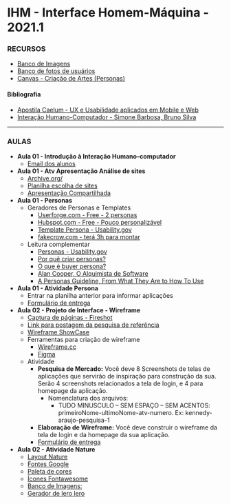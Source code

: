 # IHM - Interface Homem-Máquina - 2021.1

### RECURSOS
* [Banco de Imagens](https://unsplash.com/) 
* [Banco de fotos de usuários](https://diverseui.com/) 
* [Canvas - Criação de Artes (Personas)](https://www.canva.com/)
#### Bibliografia
* [Apostila Caelum - UX e Usabilidade aplicados em Mobile e Web](https://www.caelum.com.br/apostila/apostila-ux-usabilidade-mobile-web.pdf) 
* [Interação Humano-Computador - Simone Barbosa, Bruno Silva](https://www.google.com.br/books/edition/Intera%C3%A7%C3%A3o_Humano_Computador/qk0skwr_cewC?hl=pt-BR&gbpv=1&dq=interface+homem+m%C3%A1quina&printsec=frontcover) 

---

### AULAS
* **Aula 01 - Introdução à Interação Humano–computador**   
    <!-- * [Slides - Aula 01](https://github.com/kennedyaraujo/ifc/blob/main/ihm/slides/aula01-introducao-a-ihc.pdf) -->
    * [Email dos alunos](https://forms.gle/j43dtmoRuYwzJi9H8)
    <!-- * [Vídeo - Aula 01](https://youtu.be/AYDYyCjbJtM) <br/>
    <a href="https://youtu.be/AYDYyCjbJtM"> <img src="https://img.youtube.com/vi/AYDYyCjbJtM/maxresdefault.jpg" width="200"></a>   -->
    <!-- [![Vídeo - Aula 01](https://img.youtube.com/vi/JAkcA0eMRFg/maxresdefault.jpg)](https://youtu.be/JAkcA0eMRFg) -->
* **Aula 01 - Atv Apresentação Análise de sites**
    * [Archive.org/](https://archive.org/)
    * [Planilha escolha de sites](https://docs.google.com/spreadsheets/d/1OgGrP0Ju7KGD4bvYwrcIXcTaQWy7OWCA/edit?usp=sharing&ouid=100855511090148956984&rtpof=true&sd=true)
    * [Apresentação Compartilhada](https://docs.google.com/presentation/d/1Owkqs33aZuh5s9SuGeCqJxQ89Rl_SfZR/edit?usp=sharing&ouid=100855511090148956984&rtpof=true&sd=true)
* **Aula 01 - Personas**   
    <!-- * [Slides - Aula 02](https://github.com/kennedyaraujo/ifc/blob/main/ihm/slides/aula-02-persona.pdf)     -->
    <!-- * [Vídeo - Aula 02](https://www.youtube.com/watch?v=FbZTTTCdzHs) <br/>
    <a href="https://www.youtube.com/watch?v=FbZTTTCdzHs"> <img src="https://img.youtube.com/vi/FbZTTTCdzHs/maxresdefault.jpg" width="200"></a> -->
    * Geradores de Personas e Templates
        * [Userforge.com - Free - 2 personas](https://userforge.com/join/)
        * [Hubspot.com - Free - Pouco personalizável](https://www.hubspot.com/make-my-persona?__hstc=64741936.4449c6352ad3956dde84aa635a9cd227.1584653280224.1584657920351.1584970032936.3&__hssc=64741936.1.1584970032936&__hsfp=1079729891&_ga=2.185901545.1728181288.1619390474-1053955073.1619390474&_conv_v=vi%3A1*sc%3A1*cs%3A1619390470*fs%3A1619390470*pv%3A1*seg%3A%7B10031564.1%7D*exp%3A%7B%7D&_conv_s=si%3A1*sh%3A1619390470440-0.6961043410009764*pv%3A1)
        * [Template Persona - Usability.gov](https://www.usability.gov/how-to-and-tools/resources/templates/persona-development-discussion-guide.html)
        * [fakecrow.com - terá 3h para montar](https://fakecrow.com/free-persona-template/)
    * Leitura complementar
        * [Personas - Usability.gov](https://www.usability.gov/how-to-and-tools/methods/personas.html)
        * [Por quê criar personas?](https://brasil.uxdesign.cc/por-que-criar-personas-bc796a1ffc7e) 
        * [O que é buyer persona?](https://www.tracto.com.br/buyer-persona/)
        * [Alan Cooper, O Alquimista de Software](http://duxcoworkers.com/article/alan-cooper-o-alquimista-desoftware)
         * [A Personas Guideline, From What They Are to How To Use](https://uxdesign.cc/while-we-are-talking-about-personas-what-exactly-are-we-talking-525a645eb61a)  
* **Aula 01 - Atividade Persona**
    * Entrar na planilha anterior para informar aplicações
    * [Formulário de entrega](https://forms.gle/5mW6n6gqDXPLdojCA) 
* **Aula 02 - Projeto de Interface - Wireframe**
    * [Captura de páginas - Fireshot](https://chrome.google.com/webstore/detail/take-webpage-screenshots/mcbpblocgmgfnpjjppndjkmgjaogfceg?hl=pt-BR)
    * [Link para postagem da pesquisa de referência](https://drive.google.com/drive/folders/1txQ3kFiH2NUWFjNdG4Df2qOPZfdJl2H1?usp=sharing)
    * [Wireframe ShowCase](http://www.wireframeshowcase.com/)
    * Ferramentas para criação de wireframe
        * [Wireframe.cc](https://wireframe.cc/)
        * [Figma](https://www.figma.com)
    * Atividade
        * **Pesquisa de Mercado:** Você deve 8 Screenshots de telas de aplicações que servirão de inspiração para construção da sua. Serão 4 screenshots relacionados a tela de login, e 4 para homepage da aplicação.
            * Nomenclatura dos arquivos:
                * TUDO MINUSCULO – SEM ESPAÇO – SEM ACENTOS: primeiroNome-ultimoNome-atv-numero. Ex: kennedy-araujo-pesquisa-1
        * **Elaboração de Wireframe:** Você deve construir o wireframe da tela de login e da homepage da sua aplicação.
        * [Formulário de entrega](https://forms.gle/grB5wupgdeeuWMXj6)
* **Aula 02 - Atividade Nature**
    * [Layout Nature](https://raw.githubusercontent.com/kennedyaraujo/ifc/main/prototipacao/atividades/atv-nature/home.jpg)
    * [Fontes Google](https://fonts.google.com/)
    * [Paleta de cores](https://www.colourlovers.com/palettes)
    * [Ícones Fontawesome](https://fontawesome.com/v5/cheatsheet/free/regular)
    * [Banco de Imagens: ](https://unsplash.com/)
    * [Gerador de lero lero](https://lerolero.com/)
<!-- * **Aula 05 - Apresentação das Personas**
    * [Pasta Personas](https://drive.google.com/drive/folders/1ZTqI9M5uG9sxlUZgsLebZQjLXZQ9h4f-)
    * [Vídeo - Aula 02](https://www.youtube.com/watch?v=8_nTn3OYZOY) <br/>
    <a href="https://www.youtube.com/watch?v=8_nTn3OYZOY"> <img src="https://img.youtube.com/vi/8_nTn3OYZOY/maxresdefault.jpg" width="200"></a>
* **Aula 07 - Introdução ao uso do Figma - Atividade Nature**
* **Aula 08 - Cores**
    * Recursos
        * [Colourlovers](https://www.colourlovers.com/)
        * [Adobe Color](https://color.adobe.com/pt/create/color-wheel)
        * [Color Tool - Material Design](https://material.io/resources/color/#!/?view.left=0&view.right=0)
* **Aula 09 - Finalização Atv Nature**
* **Aula 10 - Wireframe**
    * [Formulário LOGIN](https://forms.gle/tUZg6ufnvnGEEEUz6)
    * [Formulário Wireframe](https://forms.gle/VxxZjtsmqd9RTCiv6)
    * [Envio Wireframes](https://drive.google.com/drive/folders/17P7qYmo1x9Bj1PU37aXMseHyfrVw4sVJ?usp=sharing)
* **Aula 11 - Atividade Akaza**
* **Aula 12 - Usabilidade**
    * [Heurísticas de Nielsen](https://www.nngroup.com/articles/ten-usability-heuristics/)
    * Material complementar
        * [As 10 heurísticas de Nielsen - Como elas podem melhorar seu site?](https://www.vrsys.com.br/blog/as-10-heuristicas-de-nielsen-como-elas-podem-melhorar-seu-site)
        * [Heurísticas de Nielsen: 10 Dicas para melhorar a Usabilidade da Interface](https://medium.com/aela/10-heur%C3%ADsticas-de-nielsen-dicas-para-melhorar-a-usabilidade-de-sua-interface-35ef86a7fb41)
        * Resumo Aela - [Parte 1](https://www.instagram.com/p/CB-66bAgHi5/) e [Parte 2](https://www.instagram.com/p/CCBYd_cgMfh/)
        * [Quiz Heurísticas](https://juego-heureka.herokuapp.com/index.html)
* **Aula 13 - Atividade - Avaliação de Usabilidade**
    * **Descrição:** O aluno deverá escolher um aplicativo para o qual tenha acesso (login) para realizar uma avaliação de usabilidade. Antes dessa etapa, o discente deve ler o material disponibilizado e escolher entre as 10 heurísticas de Nielsen pelo menos 6 para utilizar na sua avaliação. Além destas 6 heurísticas, o estudante deverá também incorporar mais 4 heurísticas, que podem ser criadas pelo menos ou fruto de pesquisa, a exemplo daquelas sugeridas por Vinícius Bastos. Uma vez definidas as heurísticas o aluno deverá criar para cada uma delas pelo menos, 2 evidências, respeitado a organização proposta no modelo de documento disponibilizado.
    * **Entrega:** Relatório contendo um item para cada heurística avaliada onde se descreve o que foi observado no aplicativo (ilustre o relatório com prints) para heurística em questão e ao final elaborar tabela resumo com evidências conforme modelo disponibilizado. 
    * **Material**
        * [Modelo de relatório](https://docs.google.com/document/d/1hXqXuyZw3_zfaMBAaXOGfIW5rtVruuO5bqO6We9bB0I/edit?usp=sharing)
        * [Planilha para escolha de aplicativos](https://docs.google.com/spreadsheets/d/1O3Mnhl7LV-NPS4gXewFPtuLP-syj3l_b8IC7GTCI7Vw/edit?usp=sharing)
        * [Heurísticas de Nielsen by Vinícius Bastos](https://github.com/kennedyaraujo/ifc/blob/main/ihm/atividades/avaliacao-de-usabilidade/heuristicas-de-nielsen-by-vinicius-bastos.pdf)
        * [Heurísticas Mobile - Vinícius Bastos](https://github.com/kennedyaraujo/ifc/blob/main/ihm/atividades/avaliacao-de-usabilidade/heuristicas-mobile-vinicius-bastos.pdf) -->

